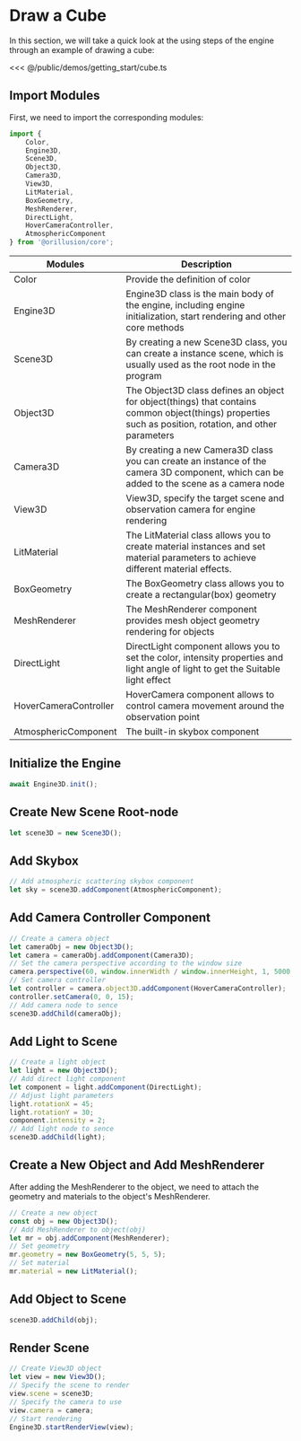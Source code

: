 # Draw a Cube

In this section, we will take a quick look at the using steps of the engine through an example of drawing a cube:

<Demo src="/demos/getting_start/cube.ts"></Demo>

<<< @/public/demos/getting_start/cube.ts

## Import Modules

First, we need to import the corresponding modules:

```ts
import {
    Color,
    Engine3D,
    Scene3D,
    Object3D,
    Camera3D,
    View3D,
    LitMaterial,
    BoxGeometry,
    MeshRenderer,
    DirectLight,
    HoverCameraController,
    AtmosphericComponent
} from '@orillusion/core';
```

| Modules               | Description                                                                                                                                             |
|-----------------------|---------------------------------------------------------------------------------------------------------------------------------------------------------|
| Color                 | Provide the definition of color                                                                                                                         |
| Engine3D              | Engine3D class is the main body of the engine, including engine initialization, start rendering and other core methods                                  |
| Scene3D               | By creating a new Scene3D class, you can create a instance scene, which is usually used as the root node in the program                                 |
| Object3D              | The Object3D class defines an object for object(things) that contains common object(things) properties such as position, rotation, and other parameters |
| Camera3D              | By creating a new Camera3D class you can create an instance of the camera 3D component, which can be added to the scene as a camera node                |
| View3D                | View3D, specify the target scene and observation camera for engine rendering                                                                            |                                                                                                                                               |
| LitMaterial           | The LitMaterial class allows you to create material instances and set material parameters to achieve different material effects.                        |
| BoxGeometry           | The BoxGeometry class allows you to create a rectangular(box) geometry                                                                                  |
| MeshRenderer          | The MeshRenderer component provides mesh object geometry rendering for objects                                                                          |
| DirectLight           | DirectLight component allows you to set the color, intensity properties and light angle of light to get the Suitable light effect                       |
| HoverCameraController | HoverCamera component allows to control camera movement around the observation point                                                                    |
| AtmosphericComponent  | The built-in skybox component                                                                                                                           |

## Initialize the Engine

```ts
await Engine3D.init();
```

## Create New Scene Root-node

```ts
let scene3D = new Scene3D();
```

## Add Skybox
```ts
// Add atmospheric scattering skybox component
let sky = scene3D.addComponent(AtmosphericComponent);
```
## Add Camera Controller Component

```ts
// Create a camera object
let cameraObj = new Object3D();
let camera = cameraObj.addComponent(Camera3D);
// Set the camera perspective according to the window size
camera.perspective(60, window.innerWidth / window.innerHeight, 1, 5000.0);
// Set camera controller
let controller = camera.object3D.addComponent(HoverCameraController);
controller.setCamera(0, 0, 15);
// Add camera node to sence
scene3D.addChild(cameraObj);
```

## Add Light to Scene

```ts
// Create a light object
let light = new Object3D();
// Add direct light component
let component = light.addComponent(DirectLight);
// Adjust light parameters
light.rotationX = 45;
light.rotationY = 30;
component.intensity = 2;
// Add light node to sence
scene3D.addChild(light);
```

## Create a New Object and Add MeshRenderer

After adding the MeshRenderer to the object, we need to attach the geometry and materials to the object's MeshRenderer.

```ts
// Create a new object
const obj = new Object3D();
// Add MeshRenderer to object(obj)
let mr = obj.addComponent(MeshRenderer);
// Set geometry
mr.geometry = new BoxGeometry(5, 5, 5);
// Set material
mr.material = new LitMaterial();
```

## Add Object to Scene

```ts
scene3D.addChild(obj);
```

## Render Scene

```ts
// Create View3D object
let view = new View3D();
// Specify the scene to render
view.scene = scene3D;
// Specify the camera to use
view.camera = camera;
// Start rendering
Engine3D.startRenderView(view);
```